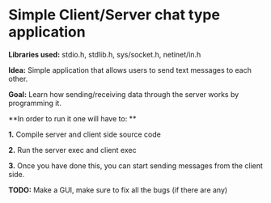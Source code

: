 # Simple Client/Server chat type application

**Libraries used:** stdio.h, stdlib.h, sys/socket.h, netinet/in.h

**Idea:** Simple application that allows users to send text messages to each other.

**Goal:** Learn how sending/receiving data through the server works by programming it.

**In order to run it one will have to: **

**1.** Compile server and client side source code

**2.** Run the server exec and client exec

**3.** Once you have done this, you can start sending messages from the client side.

**TODO:** Make a GUI, make sure to fix all the bugs (if there are any)


